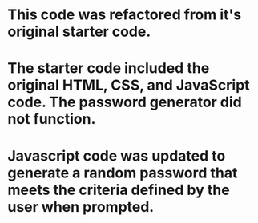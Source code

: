 # This code was refactored from it's original starter code.

# The starter code included the original HTML, CSS, and JavaScript code.  The password generator did not function.

# Javascript code was updated to generate a random password that meets the criteria defined by the user when prompted. 

